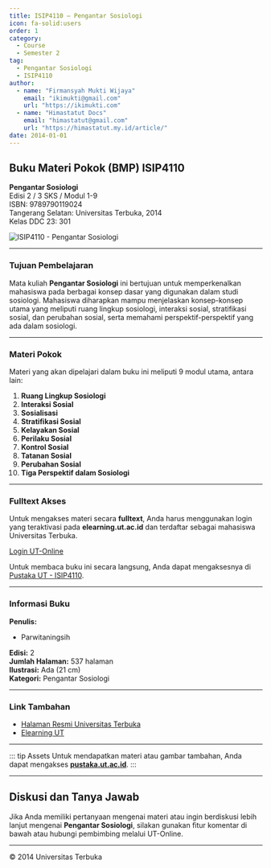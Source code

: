 ```yaml
--- 
title: ISIP4110 – Pengantar Sosiologi
icon: fa-solid:users
order: 1
category:
  - Course
  - Semester 2
tag:
  - Pengantar Sosiologi
  - ISIP4110
author:
  - name: "Firmansyah Mukti Wijaya"
    email: "ikimukti@gmail.com"
    url: "https://ikimukti.com"
  - name: "Himastatut Docs"
    email: "himastatut@gmail.com"
    url: "https://himastatut.my.id/article/"
date: 2014-01-01
--- 
```


## Buku Materi Pokok (BMP) ISIP4110

**Pengantar Sosiologi**  
Edisi 2 / 3 SKS / Modul 1-9  
ISBN: 9789790119024  
Tangerang Selatan: Universitas Terbuka, 2014  
Kelas DDC 23: 301  

![ISIP4110 - Pengantar Sosiologi](https://pustaka.ut.ac.id/lib/wp-content/uploads/2017/01/ISIP4110.jpg)

--- 

### Tujuan Pembelajaran

Mata kuliah **Pengantar Sosiologi** ini bertujuan untuk memperkenalkan mahasiswa pada berbagai konsep dasar yang digunakan dalam studi sosiologi. Mahasiswa diharapkan mampu menjelaskan konsep-konsep utama yang meliputi ruang lingkup sosiologi, interaksi sosial, stratifikasi sosial, dan perubahan sosial, serta memahami perspektif-perspektif yang ada dalam sosiologi.

--- 

### Materi Pokok

Materi yang akan dipelajari dalam buku ini meliputi 9 modul utama, antara lain:

1. **Ruang Lingkup Sosiologi**
2. **Interaksi Sosial**
3. **Sosialisasi**
4. **Stratifikasi Sosial**
5. **Kelayakan Sosial**
6. **Perilaku Sosial**
7. **Kontrol Sosial**
8. **Tatanan Sosial**
9. **Perubahan Sosial**
10. **Tiga Perspektif dalam Sosiologi**

--- 

### Fulltext Akses

Untuk mengakses materi secara **fulltext**, Anda harus menggunakan login yang teraktivasi pada **elearning.ut.ac.id** dan terdaftar sebagai mahasiswa Universitas Terbuka.

[Login UT-Online](http://elearning.ut.ac.id)

Untuk membaca buku ini secara langsung, Anda dapat mengaksesnya di [Pustaka UT - ISIP4110](https://pustaka.ut.ac.id/lib/isip4110-pengantar-sosiologi-edisi-2/).

--- 

### Informasi Buku

**Penulis:**  
- Parwitaningsih

**Edisi:** 2  
**Jumlah Halaman:** 537 halaman  
**Ilustrasi:** Ada (21 cm)  
**Kategori:** Pengantar Sosiologi  

--- 

### Link Tambahan

- [Halaman Resmi Universitas Terbuka](https://www.ut.ac.id)
- [Elearning UT](http://elearning.ut.ac.id)

--- 

::: tip Assets
Untuk mendapatkan materi atau gambar tambahan, Anda dapat mengakses **[pustaka.ut.ac.id](https://pustaka.ut.ac.id)**.
:::

--- 

## Diskusi dan Tanya Jawab

Jika Anda memiliki pertanyaan mengenai materi atau ingin berdiskusi lebih lanjut mengenai **Pengantar Sosiologi**, silakan gunakan fitur komentar di bawah atau hubungi pembimbing melalui UT-Online.

--- 

<footer>
  <p>© 2014 Universitas Terbuka</p>
</footer>


<GitContributors />
<GitChangelog />